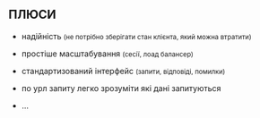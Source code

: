 ## ПЛЮСИ

- надійність <small>(не потрібно зберігати стан клієнта, який можна втратити)</small>

- простіше масштабування <small>(сесії, лоад балансер)</small>

- стандартизований інтерфейс <small>(запити, відповіді, помилки)</small>

- по урл запиту легко зрозуміти які дані запитуються

- ...
